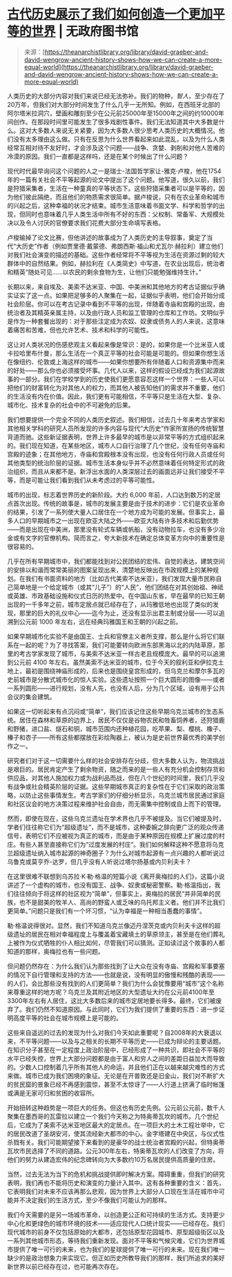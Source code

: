 <!--yml

category: 未分类

date: 2024-05-27 15:02:14

-->

# [古代历史展示了我们如何创造一个更加平等的世界](https://theanarchistlibrary.org/library/david-graeber-and-david-wengrow-ancient-history-shows-how-we-can-create-a-more-equal-world) | 无政府图书馆

> 来源：[https://theanarchistlibrary.org/library/david-graeber-and-david-wengrow-ancient-history-shows-how-we-can-create-a-more-equal-world](https://theanarchistlibrary.org/library/david-graeber-and-david-wengrow-ancient-history-shows-how-we-can-create-a-more-equal-world)

人类历史的大部分内容对我们来说已经无法弥补。我们的物种，*智人*，至少存在了20万年，但我们对大部分时间发生了什么几乎一无所知。例如，在西班牙北部的阿尔塔米拉洞穴，壁画和雕刻至少在公元前25000年至15000年之间的约10000年间创作。在那段时间里可能发生了很多戏剧性事件。我们无法知道其中大多数是什么。这对大多数人来说无关紧要，因为大多数人很少思考人类历史的大概情况。他们没有太多理由这么做。只有在反思为什么世界看起来如此混乱，以及为什么人类经常互相对待不友好时，才会涉及这个问题——战争、贪婪、剥削和对他人苦难的冷漠的原因。我们一直都是这样吗，还是在某个时候出了什么问题？

现代时代最早询问这个问题的人之一是瑞士-法国哲学家让-雅克·卢梭，他在1754年的一篇有关社会不平等起源的论文中提出了这个问题。他写道，很久以前，我们是狩猎采集者，生活在一种童真的平等状态下。这些狩猎采集者可以是平等的，因为他们彼此隔绝，而且他们的物质需求很简单。据卢梭说，只有在农业革命和城市的兴起之后，这种幸福的状况才结束。城市生活意味着书面文学、科学和哲学的出现，但同时也意味着几乎人类生活中所有不好的东西：父权制、常备军、大规模处决以及令人讨厌的官僚要求我们花费大部分生命填写表格。

卢梭输掉了论文比赛，但他讲述的故事成为了人类历史的主导叙事，奠定了当代“大历史”作者（例如贾里德·戴蒙德、弗朗西斯·福山和尤瓦尔·赫拉利）建立他们对我们社会演变的描述的基础。这些作者经常将不平等视为生活在资源过剩的较大群体中的自然结果。例如，赫拉利在《人类简史》中写道，在农业出现后，统治者和精英“随处可见……以农民的剩余食物为生，让他们只能勉强维持生计。”

长期以来，来自埃及、美索不达米亚、中国、中美洲和其他地方的考古证据似乎确实证实了这一点。如果把足够多的人聚集在一起，证据似乎表明，他们会开始分成社会阶层。你可以在考古记录中看到不平等的出现，伴随着寺庙和宫殿的出现，由统治者及其精英亲属主持，以及由行政人员和监工管理的仓库和工作坊。文明似乎是作为一种套餐出现的：对于那些注定成为农奴、奴隶或债务人的人来说，这意味着痛苦和苦难，但也允许艺术、技术和科学的可能性。

这让对人类状况的伤感悲观主义看起来像是常识：是的，如果你是一个比米亚人或卡拉哈里布什曼，那么生活在一个真正平等的社会可能是可能的。但如果你想生活在像纽约、伦敦或上海这样的城市——如果你想要所有伴随着人口和资源集中而来的好处——那么你也必须接受坏事。几代人以来，这样的假设已经成为我们起源故事的一部分。我们在学校学到的历史使我们更愿意容忍这样一个世界：一些人可以把他们的财富转化为对其他人的权力，而其他人被告知他们的需求并不重要，他们的生活没有内在价值。因此，我们更有可能相信，不平等只是生活在大型、复杂、城市化、技术复杂的社会中的不可避免的后果。

我们想要提供一个完全不同的人类历史叙述。我们相信，过去几十年来考古学家和其他相关学科的研究人员所发现的许多内容与现代“大历史”作家所宣扬的传统智慧背道而驰。​​这些新证据表明，世界上许多最早的城市是以非常平等的方式组织起来的。我们现在知道，在某些地区，城市人口自行治理了几个世纪，没有任何寺庙和宫殿的迹象；在其他地方，寺庙和宫殿根本没有出现，也没有任何行政人员或任何其他类型的统治阶层的证据。城市生活本身似乎并不必然意味着任何特定形式的政治组织，而且从来都不是。新浮出水面的人类深层过去的画面远非让我们接受不平等，而是可能让我们看到我们从未考虑过的平等可能性。

城市的出现，标志着世界历史的新阶段。大约 6,000 年前，人口达到数万的定居点首次出现。传统的故事是，城市的发展主要是由于技术的进步：它们是农业革命的结果，引发了一系列使大量人口居住在一个地方成为可能的发展。但事实上，最多人口的早期城市之一出现在欧亚大陆之外——欧亚大陆有许多技术和后勤优势——而是出现在中美洲，那里没有轮式车辆或帆船，没有动物拉车，也没有多少冶金或有文字的官僚机构。简而言之，夸大新技术在确定总体变革方向中的重要性是很容易的。

几乎在所有早期城市中，我们都能找到对公民团结的宏伟、自觉的表达，建筑空间的安排以和谐而常常美丽的图案呈现出来，清楚地反映出在市政规模上的某种规划。在我们有书面资料的地方（比如古代美索不达米亚），我们发现大量市民称自己简单地是一个给定城市（或其“儿子”）的“人民”，他们团结在对其创始祖、神祗或英雄、市政基础设施和仪式日历的热爱中。在中国山东省，早在最早的已知王朝出现的一千多年之前，城市定居点就已经存在了，从玛雅低地也出现了类似的发现，那里的巨大的礼仪中心——迄今为止，还没有显示出君主制或分层——可以追溯到公元前 1000 年左右，远在经典玛雅国王和王朝的兴起之前。

如果早期城市化实验不是由国王、士兵和官僚主义者所支撑，那么是什么将它们联系在一起的呢？为了寻找答案，我们可能要转向欧洲东部黑海以北的内陆草原，那里的考古学家发现了城市，与美索不达米亚一样古老且规模庞大。最早的可以追溯到公元前 4100 年左右。虽然美索不达米亚的城市，位于今天的叙利亚和伊拉克土地上，最初是围绕神庙形成的，后来也是围绕皇宫形成的，但乌克兰和摩尔多瓦的史前城市是分散式城市化的惊人实验。这些遗址按照一个巨大圆形的图像——或者一系列圆形——进行规划，没有人先，也没有人后，分为几个区域，设有用于公共会议的集会建筑。

如果这一切听起来有点沉闷或“简单”，我们应该记住这些早期乌克兰城市的生态系统。居住在森林和草原的边界上，居民不仅仅是谷物农民和牲畜饲养者，还狩猎鹿和野猪，进口盐、燧石和铜，城市范围内还种植花园，吃苹果、梨、樱桃、橡子、榛子和杏子——所有这些都摆放在彩绘陶器上，被认为是史前世界最优秀的美学创作之一。

研究者们对于这一切需要什么样的社会安排存在分歧，但大多数人认为，物流挑战是艰巨的。居民肯定产生了剩余物资，随之而来的是一些人有充分机会控制存货和供应品，对其他人施加权力或为战利品而战，但在八个世纪的时间里，我们几乎没有战争或社会精英阶层的证据。这些早期城市真正的复杂性在于它们采取的政治策略，以防止这些事情发生。考古学家们的仔细分析显示，乌克兰城市居民通过家庭和社区议会的地方决策过程来维护社会自由，而无需集中控制或自上而下的管理。

然而，即使在现在，这些乌克兰遗址在学术界也几乎不被提及。当它们被提及时，学者们往往称它们为“超级遗址”，而不是城市，这种委婉之辞向更广泛的观众传递信号，表明它们不应被视为真正的城市，而是由于某种原因在规模上扩展过度的村庄。有些人甚至直接称它们为“过度发展的村庄”。我们如何解释这种不愿意将乌克兰超级遗址纳入城市起源的神奇圈子？为什么对城市起源有一点兴趣的人都听说过乌鲁克或莫亨乔-达罗，但几乎没有人听说过塔尔扬基或内贝利夫卡？

在这里很难不联想到乌苏拉·K·勒·格温的短篇小说《离开奥梅拉的人们》，这篇小说讲述了一个虚构的城市，也没有国王、战争、奴隶或秘密警察。勒·格温指出，我们往往倾向于将这样的社区视为“简单”，但事实上，奥梅拉的居民“并非简单的民族，也不是甜美的牧羊人、高尚的野蛮人或乏味的乌托邦主义者。他们并不比我们更简单。”问题只是我们有一个坏习惯，“认为幸福是一种相当愚蠢的事情”。

勒·格温说得很对。显然，我们不知道乌克兰像迈丹涅茨克或内贝利夫卡这样的超级遗址的居民在相对幸福程度上与覆盖着宝藏填土的草原领主，甚至是在他们葬礼上被作为仪式牺牲的仆人相比如何，尽管我们可以猜测。正如读过这个故事的人都知道的那样，奥梅拉也有一些问题。

但问题仍然存在：为什么我们认为那些找到了让大众在没有寺庙、宫殿和军事要塞的情况下自行管理和支持的方法——也就是说，没有明显的傲慢和残酷的表现——的人们，会比那些没有找到的人们更简单？我们为什么会犹豫要用“城市”这个名称来尊重这样的地方呢？乌克兰及其附近地区的大型遗址大约在公元前4100年至3300年左右有人居住，这比大多数后来的城市定居地要长得多。最终，它们被废弃了。我们仍然不知道原因。与此同时，它们为我们提供了重要的东西：进一步证明高度平等的社会在城市规模上是可能的。

这些来自遥远的过去的发现为什么对我们今天如此重要呢？自2008年的大衰退以来，不平等问题——以及与之相关的长期不平等历史——已成为辩论的主要话题。在知识分子甚至在一定程度上政治阶层中，已经形成了一种共识，即社会不平等的水平已经失控，世界上大部分问题都是由于富人和穷人之间的差距日益加大而导致的。少数人口控制着几乎所有其他人的命运，并且他们正在以越来越灾难性的方式来做。城市已成为我们困境的象征。无论是在开普敦还是旧金山，我们对不断扩大的贫民窟的景象已经不再感到震惊，甚至不太惊讶了——人行道上挤满了临时帐篷或满是无家可归和贫困的收容所。

开始扭转这种趋势是一项巨大的任务。但这也有历史先例。公元前公元前，数千人聚集在墨西哥的瓦雷拉以建立一个我们今天称之为特奥蒂瓦坎的城市。几个世纪后，它成为了美索不达米亚地区最大的定居点。在一项巨大的土木工程壮举中，它的居民改道了圣胡安河，使其流经新大都市的中心。金字塔建在中央区，与仪式性杀戮有关。我们可能期望接下来看到的是豪华的战士统治者宫殿的兴起，但特奥蒂瓦坎市民选择了不同的道路。公元300年左右，特奥蒂瓦坎的人们改变了方向，将他们的努力从建造宏伟的纪念碑转向为大多数约10万名居民提供高质量的住房。

当然，过去无法为当下的危机和挑战提供即时解决方案。障碍重重，但我们的研究表明，我们再也不能将历史和演变的力量计入其中。这有各种重要的含义：首先，它表明我们对未来不应该再那么悲观，因为世界上大部分人口现在生活在城市中可能并不决定我们的生活方式，至少不像我们可能认为的那样。

我们今天需要的是另一场城市革命，以创造更公正和可持续的生活方式。支持更少中心化和更绿色的城市环境的技术——适应现代人口统计现实——已经存在。我们现代城市的前身不仅包括原始的大都市，还包括原型花园城市、原型超级街区以及一系列其他城市形态，等待我们重新发现。面对不平等和气候灾难，它们为世界城市提供了唯一可行的未来，也为我们的星球提供了唯一可行的未来。现在我们唯一缺少的是政治想象力来实现它。但正如历史所教导我们的那样，我们所追求的美好新世界以前已经存在过，也可能再次存在。
